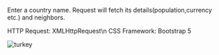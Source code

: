 Enter a country name.
Request will fetch its details(population,currency etc.) and neighbors.


HTTP Request: XMLHttpRequest\n
CSS Framework: Bootstrap 5

![turkey](https://user-images.githubusercontent.com/72857634/183538582-8d870cbd-9256-4df8-9168-fafc91d9fc3e.png)
